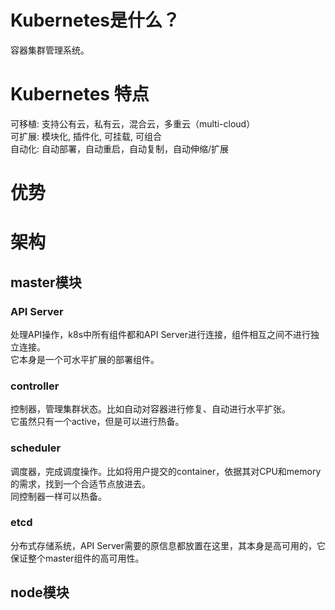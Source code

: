 # Kubernetes是什么？
容器集群管理系统。

# Kubernetes 特点
可移植: 支持公有云，私有云，混合云，多重云（multi-cloud）<br>
可扩展: 模块化, 插件化, 可挂载, 可组合<br>
自动化: 自动部署，自动重启，自动复制，自动伸缩/扩展<br>

# 优势

# 架构
## master模块
### API Server
处理API操作，k8s中所有组件都和API Server进行连接，组件相互之间不进行独立连接。<br>
它本身是一个可水平扩展的部署组件。
### controller
控制器，管理集群状态。比如自动对容器进行修复、自动进行水平扩张。<br>
它虽然只有一个active，但是可以进行热备。
### scheduler
调度器，完成调度操作。比如将用户提交的container，依据其对CPU和memory的需求，找到一个合适节点放进去。<br>
同控制器一样可以热备。
### etcd
分布式存储系统，API Server需要的原信息都放置在这里，其本身是高可用的，它保证整个master组件的高可用性。

## node模块
